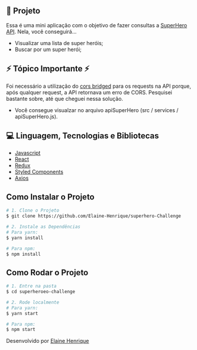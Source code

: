 ## 🚀 Projeto

Essa é uma mini aplicação com o objetivo de fazer consultas a [SuperHero API](https://superheroapi.com/). Nela, você conseguirá...
- Visualizar uma lista de super heróis;
- Buscar por um super herói;

<!-- ## 🔭 Link Online: [superheroes](https://mymrttsuperheroes.netlify.app/) -->

## ⚡ Tópico Importante ⚡
Foi necessário a utilização do [cors bridged](https://cors.bridged.cc/) para os requests na API porque, após qualquer request, a API retornava um erro de CORS. Pesquisei bastante sobre, até que cheguei nessa solução.

- Você consegue visualzar no arquivo apiSuperHero (src / services / apiSuperHero.js).

## 💻 Linguagem, Tecnologias e Bibliotecas 
- [Javascript](https://developer.mozilla.org/pt-BR/docs/Web/JavaScript)
- [React](https://reactjs.org)
- [Redux](https://redux.js.org/)
- [Styled Components](https://styled-components.com/)
- [Axios](https://github.com/axios/axios)

## Como Instalar o Projeto
```bash
# 1. Clone o Projeto
$ git clone https://github.com/Elaine-Henrique/superhero-Challenge

# 2. Instale as Dependências
# Para yarn:
$ yarn install

# Para npm:
$ npm install

```
## Como Rodar o Projeto
```bash
# 1. Entre na pasta
$ cd superheroeo-challenge

# 2. Rode localmente
# Para yarn:
$ yarn start

# Para npm:
$ npm start
```

Desenvolvido por [Elaine Henrique](https://www.linkedin.com/in/elaine-henrique-silva/)
